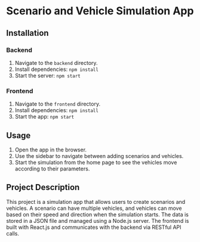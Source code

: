 # Scenario and Vehicle Simulation App

## Installation

### Backend
1. Navigate to the `backend` directory.
2. Install dependencies: `npm install`
3. Start the server: `npm start`

### Frontend
1. Navigate to the `frontend` directory.
2. Install dependencies: `npm install`
3. Start the app: `npm start`

## Usage
1. Open the app in the browser.
2. Use the sidebar to navigate between adding scenarios and vehicles.
3. Start the simulation from the home page to see the vehicles move according to their parameters.

## Project Description
This project is a simulation app that allows users to create scenarios and vehicles. A scenario can have multiple vehicles, and vehicles can move based on their speed and direction when the simulation starts. The data is stored in a JSON file and managed using a Node.js server. The frontend is built with React.js and communicates with the backend via RESTful API calls.
